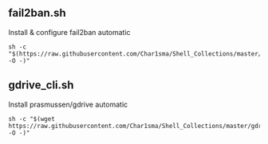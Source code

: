## fail2ban.sh
Install & configure fail2ban automatic
```shell
sh -c "$(https://raw.githubusercontent.com/Char1sma/Shell_Collections/master/fail2ban.sh -O -)"
```
## gdrive_cli.sh
Install prasmussen/gdrive automatic
```shell
sh -c "$(wget https://raw.githubusercontent.com/Char1sma/Shell_Collections/master/gdrive_cli.sh -O -)"
```
